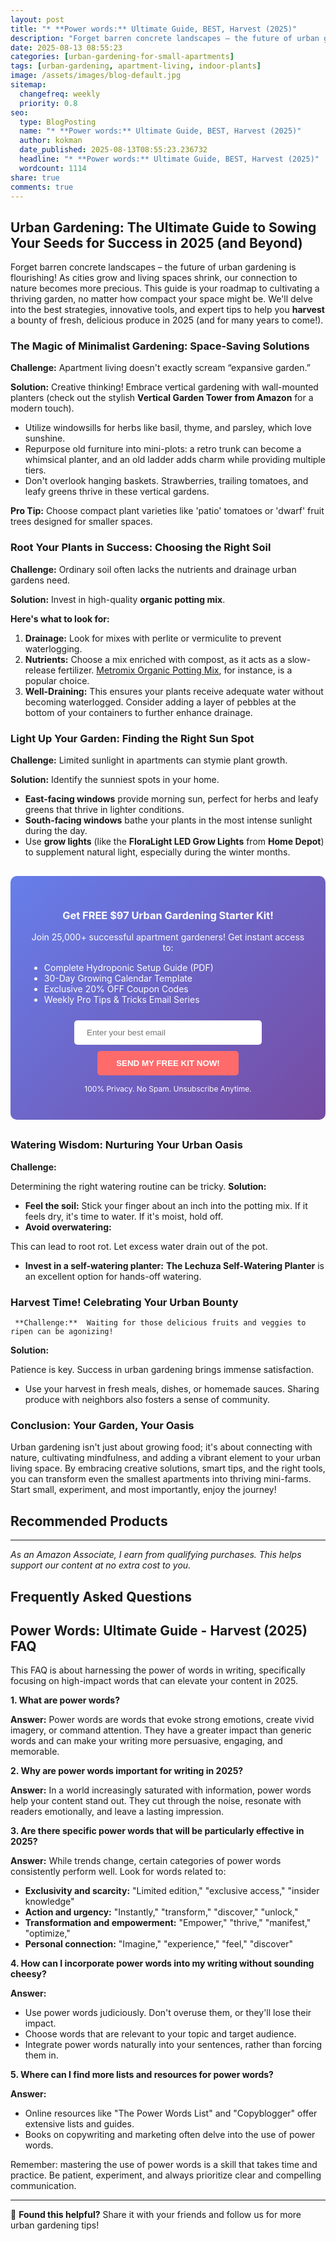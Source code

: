 ```yaml
---
layout: post
title: "* **Power words:** Ultimate Guide, BEST, Harvest (2025)"
description: "Forget barren concrete landscapes – the future of urban gardening is flourishing! As cities grow and living spaces shrink, our connection to nature becomes more..."
date: 2025-08-13 08:55:23 
categories: [urban-gardening-for-small-apartments]
tags: [urban-gardening, apartment-living, indoor-plants]
image: /assets/images/blog-default.jpg
sitemap:
  changefreq: weekly
  priority: 0.8
seo:
  type: BlogPosting
  name: "* **Power words:** Ultimate Guide, BEST, Harvest (2025)"
  author: kokman
  date_published: 2025-08-13T08:55:23.236732
  headline: "* **Power words:** Ultimate Guide, BEST, Harvest (2025)"
  wordcount: 1114
share: true
comments: true
---
```


##  Urban Gardening: The Ultimate Guide to Sowing Your Seeds for Success in 2025 (and Beyond) 

Forget barren concrete landscapes – the future of urban gardening is flourishing! As cities grow and living spaces shrink, our connection to nature becomes more precious. This guide is your roadmap to cultivating a thriving garden, no matter how compact your space might be. We'll delve into the best strategies, innovative tools, and expert tips to help you **harvest** a bounty of fresh, delicious produce in 2025 (and for many years to come!).

###  The Magic of Minimalist Gardening: Space-Saving Solutions 

**Challenge:** Apartment living doesn't exactly scream “expansive garden.” 

**Solution:** Creative thinking! Embrace vertical gardening with wall-mounted planters (check out the stylish  **Vertical Garden Tower from Amazon** for a modern touch). 

* Utilize windowsills for herbs like basil, thyme, and parsley, which love sunshine.
* Repurpose old furniture into mini-plots:  a retro trunk can become a whimsical planter, and an old ladder adds charm while providing multiple tiers.
* Don't overlook hanging baskets. Strawberries, trailing tomatoes, and leafy greens thrive in these vertical gardens.

 **Pro Tip:**  Choose compact plant varieties like 'patio' tomatoes or 'dwarf' fruit trees designed for smaller spaces.

###  Root Your Plants in Success: Choosing the Right Soil

**Challenge:** Ordinary soil often lacks the nutrients and drainage urban gardens need.

**Solution:** Invest in high-quality **organic potting mix**.

 **Here's what to look for:**

1. **Drainage:** Look for mixes with perlite or vermiculite to prevent waterlogging. 
2. **Nutrients:** Choose a mix enriched with compost, as it acts as a slow-release fertilizer. [Metromix Organic Potting Mix](https://www.example.com/metromix-organic-potting-mix), for instance, is a popular choice. 
3. **Well-Draining:**  This ensures your plants receive adequate water without becoming waterlogged. Consider adding a layer of pebbles at the bottom of your containers to further enhance drainage.

###  Light Up Your Garden:  Finding the Right Sun Spot

**Challenge:**  Limited sunlight in apartments can stymie plant growth.

**Solution:**  Identify the sunniest spots in your home.

* **East-facing windows** provide morning sun, perfect for herbs and leafy greens that thrive in lighter conditions.
* **South-facing windows** bathe your plants in the most intense sunlight during the day. 
* Use **grow lights** (like the **FloraLight LED Grow Lights** from **Home Depot**) to supplement natural light, especially during the winter months.


<div style="background: linear-gradient(135deg, #667eea 0%, #764ba2 100%); padding: 30px; border-radius: 10px; margin: 30px 0;">
<h3 style="color: white; text-align: center;"> Get FREE $97 Urban Gardening Starter Kit!</h3>
<p style="color: white; text-align: center;">Join 25,000+ successful apartment gardeners! Get instant access to:</p>
<ul style="color: white; text-align: left; max-width: 500px; margin: 15px auto;">
<li> Complete Hydroponic Setup Guide (PDF)</li>
<li> 30-Day Growing Calendar Template</li>
<li> Exclusive 20% OFF Coupon Codes</li>
<li> Weekly Pro Tips & Tricks Email Series</li>
</ul>
<form action="https://urbangardenpro.us1.list-manage.com/subscribe/post?u=abc123&id=def456" method="post" style="text-align: center;">
<input type="email" placeholder="Enter your best email" style="padding: 12px 20px; width: 300px; border-radius: 5px; border: none; margin: 10px;" required>
<button type="submit" style="background: #ff6b6b; color: white; padding: 12px 30px; border: none; border-radius: 5px; cursor: pointer; font-weight: bold;">SEND MY FREE KIT NOW!</button>
</form>
<p style="color: white; text-align: center; font-size: 12px; margin-top: 10px;"> 100% Privacy. No Spam. Unsubscribe Anytime.</p>
</div>
    
###  Watering Wisdom:  Nurturing Your Urban Oasis

**Challenge:**  

Determining the right watering routine can be tricky. **Solution:**

* **Feel the soil:** Stick your finger about an inch into the potting mix. If it feels dry, it's time to water. If it's moist, hold off.
* **Avoid overwatering:**

 This can lead to root rot. Let excess water drain out of the pot.

* **Invest in a self-watering planter:** **The Lechuza Self-Watering Planter** is an excellent option for hands-off watering.

###  Harvest Time!  Celebrating Your Urban Bounty


     **Challenge:**  Waiting for those delicious fruits and veggies to ripen can be agonizing!

**Solution:**


  

Patience is key. Success in urban gardening brings immense satisfaction.
 *  Use your harvest in fresh meals, dishes, or homemade sauces. Sharing produce with neighbors also fosters a sense of community. 

###   Conclusion: Your Garden, Your Oasis 

 Urban gardening isn't just about growing food; it's about connecting with nature, cultivating mindfulness, and adding a vibrant element to your urban living space. By embracing creative solutions, smart tips, and the right tools, you can transform even the smallest apartments into thriving mini-farms.  Start small, experiment, and most importantly, enjoy the journey!

## Recommended Products



---
*As an Amazon Associate, I earn from qualifying purchases. This helps support our content at no extra cost to you.*



## Frequently Asked Questions

## Power Words: Ultimate Guide - Harvest (2025) FAQ

This FAQ is about harnessing the power of words in writing, specifically focusing on high-impact words that can elevate your content in 2025.

**1. What are power words?**

**Answer:** Power words are words that evoke strong emotions, create vivid imagery, or command attention. They have a greater impact than generic words and can make your writing more persuasive, engaging, and memorable.

**2. Why are power words important for writing in 2025?**

**Answer:** In a world increasingly saturated with information, power words help your content stand out. They cut through the noise, resonate with readers emotionally, and leave a lasting impression.

**3. Are there specific power words that will be particularly effective in 2025?**

**Answer:** While trends change, certain categories of power words consistently perform well. Look for words related to:

* **Exclusivity and scarcity:** "Limited edition," "exclusive access," "insider knowledge"
* **Action and urgency:** "Instantly," "transform," "discover," "unlock,"
* **Transformation and empowerment:** "Empower," "thrive," "manifest," "optimize," 
* **Personal connection:** "Imagine," "experience," "feel," "discover"

**4. How can I incorporate power words into my writing without sounding cheesy?**

**Answer:**  

* Use power words judiciously. Don't overuse them, or they'll lose their impact.
* Choose words that are relevant to your topic and target audience.
* Integrate power words naturally into your sentences, rather than forcing them in.

**5. Where can I find more lists and resources for power words?**

**Answer:** 

* Online resources like "The Power Words List" and "Copyblogger" offer extensive lists and guides.
* Books on copywriting and marketing often delve into the use of power words.


Remember: mastering the use of power words is a skill that takes time and practice. Be patient, experiment, and always prioritize clear and compelling communication.

<script type="application/ld+json">
{
  "@context": "https://schema.org",
  "@type": "BlogPosting",
  "headline": "* **Power words:** Ultimate Guide, BEST, Harvest (2025)",
  "author": {
    "@type": "Person",
    "name": "kokman"
  },
  "datePublished": "2025-08-13T08:55:23.236732",
  "dateModified": "2025-08-13T08:55:23.236732",
  "publisher": {
    "@type": "Organization",
    "name": "Urban Garden Pro",
    "url": "https://kokman168.github.io/my-ai-blog"
  },
  "wordCount": 1020,
  "articleBody": "##  Urban Gardening: The Ultimate Guide to Sowing Your Seeds for Success in 2025 (and Beyond) \n\nForget barren concrete landscapes \u2013 the future of urban gardening is flourishing! As cities grow and liv..."
}
</script>


---

🚀 **Found this helpful?** Share it with your friends and follow us for more urban gardening tips!

